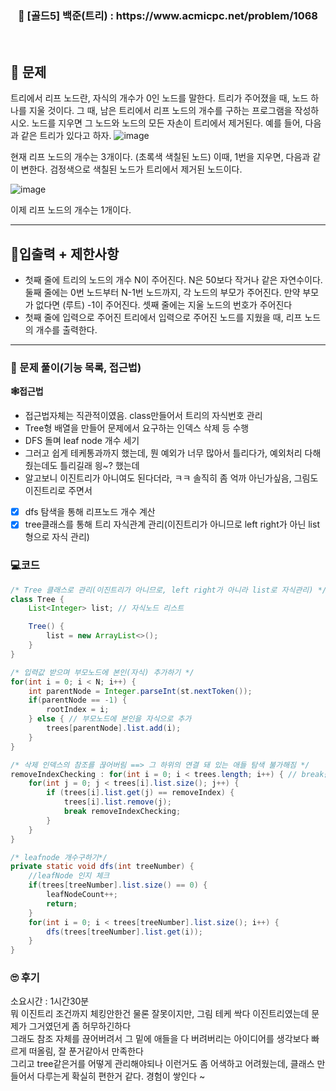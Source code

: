 <h3 align="center"> 
    📢  [골드5] 백준(트리) : https://www.acmicpc.net/problem/1068
</h3>

<br>

## 🚀 문제

트리에서 리프 노드란, 자식의 개수가 0인 노드를 말한다.
트리가 주어졌을 때, 노드 하나를 지울 것이다. 그 때, 남은 트리에서 리프 노드의 개수를 구하는 프로그램을 작성하시오. 노드를 지우면 그 노드와 노드의 모든 자손이 트리에서 제거된다.
예를 들어, 다음과 같은 트리가 있다고 하자.
![image](https://github.com/SunYerim/ssafyAlgorithmStudy/assets/78029066/3bec3223-fe7b-412d-95af-deca44f6fdd6)

현재 리프 노드의 개수는 3개이다. (초록색 색칠된 노드) 이때, 1번을 지우면, 다음과 같이 변한다. 검정색으로 색칠된 노드가 트리에서 제거된 노드이다.

![image](https://github.com/SunYerim/ssafyAlgorithmStudy/assets/78029066/6a64a4f8-b0cd-420e-8699-cc75e7421343)

이제 리프 노드의 개수는 1개이다.


---

## 🚦입출력 + 제한사항

- 첫째 줄에 트리의 노드의 개수 N이 주어진다. N은 50보다 작거나 같은 자연수이다. 둘째 줄에는 0번 노드부터 N-1번 노드까지, 각 노드의 부모가 주어진다. 만약 부모가 없다면 (루트) -1이 주어진다. 셋째 줄에는 지울 노드의 번호가 주어진다
- 첫째 줄에 입력으로 주어진 트리에서 입력으로 주어진 노드를 지웠을 때, 리프 노드의 개수를 출력한다.

---

### 📜 문제 풀이(기능 목록, 접근법)
**🕸접근법**
- 접근법자체는 직관적이였음. class만들어서 트리의 자식번호 관리
- Tree형 배열을 만들어 문제에서 요구하는 인덱스 삭제 등 수행
- DFS 돌며 leaf node 개수 세기
- 그러고 쉽게 테케통과까지 했는데, 뭔 예외가 너무 많아서 틀리다가, 예외처리 다해줬는데도 틀리길래 읭~? 했는데
- 알고보니 이진트리가 아니여도 된다더라, ㅋㅋ 솔직히 좀 억까 아닌가싶음, 그림도 이진트리로 주면서

- [x] dfs 탐색을 통해 리프노드 개수 계산
- [x] tree클래스를 통해 트리 자식관계 관리(이진트리가 아니므로 left right가 아닌 list형으로 자식 관리)

### 💻코드

```java
/* Tree 클래스로 관리(이진트리가 아니므로, left right가 아니라 list로 자식관리) */
class Tree {
	List<Integer> list; // 자식노드 리스트

	Tree() {
		list = new ArrayList<>();
	}
}

/* 입력값 받으며 부모노드에 본인(자식) 추가하기 */
for(int i = 0; i < N; i++) {
	int parentNode = Integer.parseInt(st.nextToken());
	if(parentNode == -1) {
		rootIndex = i;
	} else { // 부모노드에 본인을 자식으로 추가
		trees[parentNode].list.add(i);
	}
}

/* 삭제 인덱스의 참조를 끊어버림 ==> 그 하위의 연결 돼 있는 애들 탐색 불가해짐 */
removeIndexChecking : for(int i = 0; i < trees.length; i++) { // break를 위한 라벨링
	for(int j = 0; j < trees[i].list.size(); j++) {
		if (trees[i].list.get(j) == removeIndex) {
			trees[i].list.remove(j);
			break removeIndexChecking;
		}
	}
}

/* leafnode 개수구하기*/
private static void dfs(int treeNumber) {
	//leafNode 인지 체크
	if(trees[treeNumber].list.size() == 0) {
		leafNodeCount++;
		return;
	}
	for(int i = 0; i < trees[treeNumber].list.size(); i++) {
		dfs(trees[treeNumber].list.get(i));
	}
}
```

### 🙄 후기
소요시간 : 1시간30분  <br>
뭐 이진트리 조건까지 체킹안한건 물론 잘못이지만, 그림 테케 싹다 이진트리였는데 문제가 그거였던게 좀 허무하긴하다 <br>
그래도 참조 자체를 끊어버려서 그 밑에 애들을 다 버려버리는 아이디어를 생각보다 빠르게 떠올림, 잘 푼거같아서 만족한다 <br>
그리고 tree같은거를 어떻게 관리해야되나 이런거도 좀 어색하고 어려웠는데, 클래스 만들어서 다루는게 확실히 편한거 같다. 경험이 쌓인다 ~
